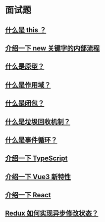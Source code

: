 # 面试题

## [什么是 this ？](/note/front-end/javascript#this)

## [介绍一下 new 关键字的内部流程](/note/front-end/javascript#new-关键字的内部流程)

## [什么是原型？](/note/front-end/javascript#原型)

## [什么是作用域？](/note/front-end/javascript#作用域)

## [什么是闭包？](/note/front-end/javascript#闭包)

## [什么是垃圾回收机制？](/note/front-end/javascript#垃圾回收机制)

## [什么是事件循环？](/note/front-end/javascript#事件循环)

## [介绍一下 TypeScript](/note/front-end/typescript)

## [介绍一下 Vue3 新特性](/note/front-end/vue/#vue3-新特性)

## [介绍一下 React](/note/front-end/react/)

## [Redux 如何实现异步修改状态？](/note/front-end/react/redux#异步修改状态)
